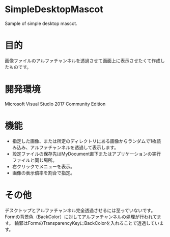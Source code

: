 # SimpleDesktopMascot
Sample of simple desktop mascot.

# 目的
画像ファイルのアルファチャンネルを透過させて画面上に表示させたくて作成したものです。

# 開発環境
Microsoft Visual Studio 2017 Community Edition

# 機能
- 指定した画像、または所定のディレクトリにある画像からランダムで1枚読み込み、アルファチャンネルを透過して表示します。
- 設定ファイルの保存先はMyDocument直下またはアプリケーションの実行ファイルと同じ場所。
- 右クリックでメニューを表示。
- 画像の表示倍率を割合で指定。

# その他
デスクトップとアルファチャンネル完全透過させるには至っていないです。Formの背景色（BackColor）に対してアルファチャンネルの処理が行われてます。
輪郭はFormのTransparencyKeyにBackColorを入れることで透過しています。
